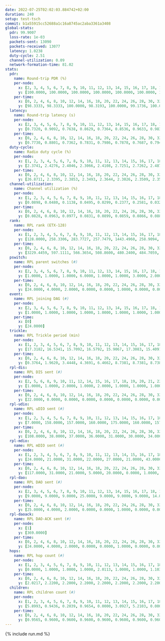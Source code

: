 ```yaml
---
date: 2022-07-25T02:02:03.884742+02:00
duration: 240
setup: test-tsch
commit: b1a55915cc52688a1c16a8745ac2aba3361a3408
global-stats:
  pdr: 99.9007
  loss-rate: 1e-03
  packets-sent: 13090
  packets-received: 13077
  latency: 1.0238
  duty-cycle: 2.51
  channel-utilization: 0.09
  network-formation-time: 81.02
stats:
  pdr:
    name: Round-trip PDR (%)
    per-node:
      x: [2, 3, 4, 5, 6, 7, 8, 9, 10, 11, 12, 13, 14, 15, 16, 17, 18, 19, 20, 21, 22, 23, 24, 25]
      y: [100.0000, 100.0000, 100.0000, 100.0000, 100.0000, 100.0000, 100.0000, 100.0000, 99.8230, 100.0000, 100.0000, 100.0000, 99.8084, 100.0000, 100.0000, 99.8077, 99.8221, 100.0000, 99.8214, 99.6124, 99.8168, 99.8120, 99.6377, 99.6212]
    per-time:
      x: [0, 2, 4, 6, 8, 10, 12, 14, 16, 18, 20, 22, 24, 26, 28, 30, 32, 34, 36, 38, 40, 42, 44, 46, 48, 50, 52, 54, 56, 58, 60, 62, 64, 66, 68, 70, 72, 74, 76, 78, 80, 82, 84, 86, 88, 90, 92, 94, 96, 98, 100, 102, 104, 106, 108, 110, 112, 114, 116, 118, 120, 122, 124, 126, 128, 130, 132, 134, 136, 138, 140, 142, 144, 146, 148, 150, 152, 154, 156, 158, 160, 162, 164, 166, 168, 170, 172, 174, 176, 178, 180, 182, 184, 186, 188, 190, 192, 194, 196, 198, 200, 202, 204, 206, 208, 210, 212, 214, 216, 218]
      y: [98.3333, 98.3333, 100.0000, 98.3193, 100.0000, 99.1736, 100.0000, 98.3471, 100.0000, 100.0000, 100.0000, 100.0000, 100.0000, 100.0000, 99.1667, 99.1597, 100.0000, 100.0000, 100.0000, 100.0000, 100.0000, 100.0000, 100.0000, 100.0000, 100.0000, 100.0000, 100.0000, 100.0000, 100.0000, 100.0000, 100.0000, 100.0000, 100.0000, 100.0000, 100.0000, 100.0000, 100.0000, 100.0000, 100.0000, 100.0000, 100.0000, 100.0000, 100.0000, 100.0000, 100.0000, 100.0000, 100.0000, 100.0000, 100.0000, 100.0000, 100.0000, 100.0000, 100.0000, 100.0000, 100.0000, 100.0000, 100.0000, 100.0000, 100.0000, 100.0000, 100.0000, 100.0000, 100.0000, 100.0000, 100.0000, 100.0000, 100.0000, 100.0000, 100.0000, 100.0000, 100.0000, 100.0000, 100.0000, 100.0000, 100.0000, 99.1667, 100.0000, 100.0000, 100.0000, 100.0000, 100.0000, 100.0000, 100.0000, 100.0000, 100.0000, 100.0000, 100.0000, 100.0000, 100.0000, 100.0000, 100.0000, 100.0000, 100.0000, 100.0000, 100.0000, 100.0000, 100.0000, 100.0000, 100.0000, 100.0000, 100.0000, 100.0000, 100.0000, 100.0000, 100.0000, 100.0000, 99.1667, 100.0000, 100.0000, 100.0000]
  latency:
    name: Round-trip latency (s)
    per-node:
      x: [2, 3, 4, 5, 6, 7, 8, 9, 10, 11, 12, 13, 14, 15, 16, 17, 18, 19, 20, 21, 22, 23, 24, 25]
      y: [0.7320, 0.9092, 0.7638, 0.8629, 0.7364, 0.8536, 0.9633, 0.9832, 0.9972, 0.9039, 0.9226, 0.9454, 1.1018, 0.9989, 1.1010, 1.1298, 1.1062, 1.1581, 1.2161, 1.2143, 1.1817, 1.2929, 1.2810, 1.2612]
    per-time:
      x: [0, 2, 4, 6, 8, 10, 12, 14, 16, 18, 20, 22, 24, 26, 28, 30, 32, 34, 36, 38, 40, 42, 44, 46, 48, 50, 52, 54, 56, 58, 60, 62, 64, 66, 68, 70, 72, 74, 76, 78, 80, 82, 84, 86, 88, 90, 92, 94, 96, 98, 100, 102, 104, 106, 108, 110, 112, 114, 116, 118, 120, 122, 124, 126, 128, 130, 132, 134, 136, 138, 140, 142, 144, 146, 148, 150, 152, 154, 156, 158, 160, 162, 164, 166, 168, 170, 172, 174, 176, 178, 180, 182, 184, 186, 188, 190, 192, 194, 196, 198, 200, 202, 204, 206, 208, 210, 212, 214, 216, 218]
      y: [0.7730, 0.8801, 0.7362, 0.7831, 0.7986, 0.7878, 0.7687, 0.7946, 0.7260, 0.7204, 0.7828, 0.7544, 0.7576, 0.6831, 0.8548, 0.6922, 0.7009, 0.6533, 0.6843, 0.6301, 0.6104, 0.5888, 0.5916, 0.5773, 0.6057, 0.6053, 0.5955, 0.6107, 0.6325, 0.6213, 0.6383, 0.6439, 0.6800, 0.7045, 0.5755, 0.7200, 0.7244, 0.6763, 0.6084, 0.5756, 0.5987, 0.6739, 0.6554, 0.6798, 0.6932, 0.6484, 0.5839, 0.6987, 0.7696, 0.6864, 0.6513, 0.6718, 0.6503, 0.9358, 1.0151, 0.8015, 0.6778, 0.6749, 0.6397, 1.0239, 1.4131, 1.3417, 0.9140, 0.8128, 0.7812, 1.0252, 1.5185, 1.4476, 1.4118, 1.2036, 0.8748, 1.0833, 1.4707, 1.4720, 1.5060, 1.4751, 1.3977, 1.2621, 1.5077, 1.5062, 1.4868, 1.4917, 1.4652, 1.5078, 1.4577, 1.4595, 1.5129, 1.4695, 1.5259, 1.5552, 1.5863, 1.5634, 1.5790, 1.5556, 1.5285, 1.5357, 1.5349, 1.5070, 1.5380, 1.5718, 1.5779, 1.5254, 1.5350, 1.5091, 1.5544, 1.4655, 1.5553, 1.5121, 1.4814, 1.5051]
  duty-cycle:
    name: Radio duty cycle (%)
    per-node:
      x: [1, 2, 3, 4, 5, 6, 7, 8, 9, 10, 11, 12, 13, 14, 15, 16, 17, 18, 19, 20, 21, 22, 23, 24, 25]
      y: [2.3741, 2.4276, 2.4046, 2.3066, 2.4108, 2.7251, 2.7262, 2.4877, 2.4728, 2.3766, 2.4802, 2.3754, 2.4320, 2.4298, 2.5134, 2.5631, 2.4748, 2.7144, 2.5171, 2.5463, 2.4928, 2.4760, 2.5699, 2.6093, 2.6303]
    per-time:
      x: [0, 2, 4, 6, 8, 10, 12, 14, 16, 18, 20, 22, 24, 26, 28, 30, 32, 34, 36, 38, 40, 42, 44, 46, 48, 50, 52, 54, 56, 58, 60, 62, 64, 66, 68, 70, 72, 74, 76, 78, 80, 82, 84, 86, 88, 90, 92, 94, 96, 98, 100, 102, 104, 106, 108, 110, 112, 114, 116, 118, 120, 122, 124, 126, 128, 130, 132, 134, 136, 138, 140, 142, 144, 146, 148, 150, 152, 154, 156, 158, 160, 162, 164, 166, 168, 170, 172, 174, 176, 178, 180, 182, 184, 186, 188, 190, 192, 194, 196, 198, 200, 202, 204, 206, 208, 210, 212, 214, 216, 218, 220, 222, 224, 226, 228, 230, 232, 234, 236, 238, 240]
      y: [26.8711, 2.3395, 2.3853, 2.3493, 2.3644, 2.3026, 2.3509, 2.3528, 2.3537, 2.3033, 2.2946, 2.3491, 2.3422, 2.2042, 2.3962, 2.3512, 2.3144, 2.3787, 2.3582, 2.3087, 2.2619, 2.3048, 2.3089, 2.3392, 2.2952, 2.3452, 2.3462, 2.3476, 2.3578, 2.3603, 2.3097, 2.2693, 2.3564, 2.3708, 2.3211, 2.2637, 2.3581, 2.2665, 2.2996, 2.2905, 2.2076, 2.3070, 2.3567, 2.3541, 2.3086, 2.3520, 2.2958, 2.3515, 2.3432, 2.3074, 2.3040, 2.3036, 2.3045, 2.3385, 2.3395, 2.2821, 2.3427, 2.3645, 2.3022, 2.2974, 2.2464, 2.3076, 2.2921, 2.2396, 2.3347, 2.3378, 2.2955, 2.3356, 2.2506, 2.3485, 2.2954, 2.3463, 2.3372, 2.3339, 2.3310, 2.2940, 2.3017, 2.2943, 2.3042, 2.3362, 2.3396, 2.3392, 2.3347, 2.3339, 2.8187, 2.5421, 2.7794, 2.3462, 2.3335, 2.3528, 2.3429, 2.3379, 2.3401, 2.2888, 2.2981, 2.3456, 2.2879, 2.2433, 2.3364, 2.2782, 2.3430, 2.3481, 2.3328, 2.2871, 2.3494, 2.3322, 2.2780, 2.3407, 2.3392, 2.3695, 2.1890, 2.2280, 2.3057, 2.2942, 2.2555, 2.2433, 2.2234, 2.2263, 2.2308, 2.1988, 2.2493]
  channel-utilization:
    name: Channel utilization (%)
    per-node:
      x: [1, 2, 3, 4, 5, 6, 7, 8, 9, 10, 11, 12, 13, 14, 15, 16, 17, 18, 19, 20, 21, 22, 23, 24, 25]
      y: [0.0898, 0.0480, 0.1138, 0.0495, 0.0299, 0.2377, 0.2581, 0.0320, 0.0314, 0.0324, 0.0345, 0.0311, 0.0563, 0.0343, 0.1181, 0.0395, 0.0836, 0.0993, 0.0354, 0.0474, 0.0334, 0.0322, 0.0302, 0.0306, 0.0327]
    per-time:
      x: [0, 2, 4, 6, 8, 10, 12, 14, 16, 18, 20, 22, 24, 26, 28, 30, 32, 34, 36, 38, 40, 42, 44, 46, 48, 50, 52, 54, 56, 58, 60, 62, 64, 66, 68, 70, 72, 74, 76, 78, 80, 82, 84, 86, 88, 90, 92, 94, 96, 98, 100, 102, 104, 106, 108, 110, 112, 114, 116, 118, 120, 122, 124, 126, 128, 130, 132, 134, 136, 138, 140, 142, 144, 146, 148, 150, 152, 154, 156, 158, 160, 162, 164, 166, 168, 170, 172, 174, 176, 178, 180, 182, 184, 186, 188, 190, 192, 194, 196, 198, 200, 202, 204, 206, 208, 210, 212, 214, 216, 218, 220, 222, 224, 226, 228, 230, 232, 234, 236, 238, 240]
      y: [0.0828, 0.0963, 0.0977, 0.0831, 0.0899, 0.0859, 0.0866, 0.0881, 0.0849, 0.0835, 0.0789, 0.0863, 0.0830, 0.0762, 0.1127, 0.0840, 0.0878, 0.0912, 0.0862, 0.0812, 0.0814, 0.0782, 0.0806, 0.0760, 0.0737, 0.0778, 0.0796, 0.0796, 0.0854, 0.0849, 0.0838, 0.0815, 0.0834, 0.0892, 0.0860, 0.0817, 0.0829, 0.0831, 0.0777, 0.0719, 0.0750, 0.0784, 0.0833, 0.0820, 0.0810, 0.0822, 0.0759, 0.0820, 0.0781, 0.0797, 0.0772, 0.0802, 0.0783, 0.0766, 0.0765, 0.0691, 0.0773, 0.0850, 0.0762, 0.0760, 0.0715, 0.0811, 0.0734, 0.0693, 0.0734, 0.0754, 0.0740, 0.0737, 0.0742, 0.0791, 0.0749, 0.0789, 0.0749, 0.0738, 0.0708, 0.0751, 0.0771, 0.0731, 0.0776, 0.0739, 0.0774, 0.0765, 0.0735, 0.0725, 0.3024, 0.1717, 0.2368, 0.0779, 0.0730, 0.0815, 0.0796, 0.0758, 0.0767, 0.0724, 0.0775, 0.0768, 0.0731, 0.0729, 0.0751, 0.0687, 0.0792, 0.0808, 0.0724, 0.0729, 0.0787, 0.0737, 0.0694, 0.0772, 0.0760, 0.0457, 0.0201, 0.0346, 0.0420, 0.0622, 0.0460, 0.0258, 0.0189, 0.0188, 0.0226, 0.0385, 0.0260]
  rank:
    name: RPL rank (ETX-128)
    per-node:
      x: [1, 2, 3, 4, 5, 6, 7, 8, 9, 10, 11, 12, 13, 14, 15, 16, 17, 18, 19, 20, 21, 22, 23, 24, 25]
      y: [128.0000, 258.3306, 283.7727, 257.7479, 1443.4960, 258.9094, 291.6116, 377.8279, 961.5246, 395.4877, 416.5826, 402.6379, 415.2675, 522.4556, 406.7224, 754.3320, 448.6173, 4179.8491, 2316.1012, 1350.2218, 561.0041, 546.3648, 1163.0237, 1424.5079, 1162.4000]
    per-time:
      x: [0, 2, 4, 6, 8, 10, 12, 14, 16, 18, 20, 22, 24, 26, 28, 30, 32, 34, 36, 38, 40, 42, 44, 46, 48, 50, 52, 54, 56, 58, 60, 62, 64, 66, 68, 70, 72, 74, 76, 78, 80, 82, 84, 86, 88, 90, 92, 94, 96, 98, 100, 102, 104, 106, 108, 110, 112, 114, 116, 118, 120, 122, 124, 126, 128, 130, 132, 134, 136, 138, 140, 142, 144, 146, 148, 150, 152, 154, 156, 158, 160, 162, 164, 166, 168, 170, 172, 174, 176, 178, 180, 182, 184, 186, 188, 190, 192, 194, 196, 198, 200, 202, 204, 206, 208, 210, 212, 214, 216, 218, 220, 222, 224, 226, 228, 230, 232, 234, 236, 238, 240]
      y: [3229.4459, 597.1111, 566.3654, 508.8600, 480.2400, 484.7059, 467.8800, 458.6400, 459.0400, 455.9000, 450.1200, 447.9000, 450.9800, 454.2157, 470.7736, 462.6200, 473.5686, 463.5000, 461.8000, 464.7500, 454.0980, 445.0196, 438.6078, 437.7400, 434.0600, 427.5000, 425.6400, 434.3137, 436.8431, 432.3000, 435.9412, 443.9804, 442.7647, 439.2600, 437.2800, 443.3725, 444.0000, 436.2000, 433.2157, 431.8000, 433.2745, 432.6200, 428.4902, 425.8200, 426.8800, 427.7200, 429.4200, 434.4340, 423.3000, 424.0000, 420.5000, 425.4038, 417.5800, 418.2400, 418.0000, 416.3600, 418.5000, 418.6667, 411.4200, 408.2600, 407.3400, 407.3922, 405.3000, 407.5000, 405.0000, 404.3200, 404.8200, 401.7000, 402.3200, 399.3600, 397.9200, 396.7000, 399.2200, 399.6400, 400.9400, 401.0400, 406.9400, 405.5400, 412.0800, 414.9000, 413.8000, 414.7800, 413.7800, 415.3529, 346.8090, 276.9316, 272.9692, 318.6899, 416.3000, 423.1154, 421.9800, 423.4000, 418.8400, 419.3000, 421.1569, 410.7400, 413.7000, 412.6000, 411.2800, 416.0000, 416.9200, 415.6200, 417.9200, 417.0800, 416.4800, 422.9600, 421.9804, 422.0200, 421.6800, 257.4196, 590.2159, 875.2884, 1060.4041, 14356.1733, 4754.9672, 462.7843, 461.1200, 461.4200, 1736.9216, 3684.5738, 452.6538]
  pswitch:
    name: RPL parent switches (#)
    per-node:
      x: [2, 3, 4, 5, 6, 7, 8, 9, 10, 11, 12, 13, 14, 15, 16, 17, 18, 19, 20, 21, 22, 23, 24, 25]
      y: [1.0000, 1.0000, 1.0000, 6.0000, 1.0000, 1.0000, 3.0000, 2.0000, 3.0000, 1.0000, 2.0000, 2.0000, 7.0000, 4.0000, 5.0000, 2.0000, 14.0000, 10.0000, 5.0000, 3.0000, 3.0000, 11.0000, 9.0000, 8.0000]
    per-time:
      x: [0, 2, 4, 6, 8, 10, 12, 14, 16, 18, 20, 22, 24, 26, 28, 30, 32, 34, 36, 38, 40, 42, 44, 46, 48, 50, 52, 54, 56, 58, 60, 62, 64, 66, 68, 70, 72, 74, 76, 78, 80, 82, 84, 86, 88, 90, 92, 94, 96, 98, 100, 102, 104, 106, 108, 110, 112, 114, 116, 118, 120, 122, 124, 126, 128, 130, 132, 134, 136, 138, 140, 142, 144, 146, 148, 150, 152, 154, 156, 158, 160, 162, 164, 166, 168, 170, 172, 174, 176, 178, 180, 182, 184, 186, 188, 190, 192, 194, 196, 198, 200, 202, 204, 206, 208, 210, 212, 214, 216, 218, 220, 222, 224, 226, 228, 230, 232, 234, 236, 238, 240]
      y: [24.0000, 4.0000, 2.0000, 0.0000, 0.0000, 1.0000, 0.0000, 0.0000, 0.0000, 0.0000, 0.0000, 0.0000, 0.0000, 1.0000, 3.0000, 0.0000, 1.0000, 0.0000, 0.0000, 2.0000, 1.0000, 1.0000, 1.0000, 0.0000, 0.0000, 0.0000, 0.0000, 1.0000, 1.0000, 0.0000, 1.0000, 1.0000, 1.0000, 0.0000, 0.0000, 1.0000, 3.0000, 0.0000, 1.0000, 0.0000, 1.0000, 0.0000, 1.0000, 0.0000, 0.0000, 0.0000, 0.0000, 3.0000, 0.0000, 0.0000, 0.0000, 2.0000, 0.0000, 0.0000, 0.0000, 0.0000, 0.0000, 1.0000, 0.0000, 0.0000, 0.0000, 1.0000, 0.0000, 0.0000, 1.0000, 0.0000, 0.0000, 0.0000, 0.0000, 0.0000, 0.0000, 0.0000, 0.0000, 0.0000, 0.0000, 0.0000, 0.0000, 0.0000, 0.0000, 0.0000, 0.0000, 0.0000, 0.0000, 1.0000, 0.0000, 0.0000, 0.0000, 0.0000, 0.0000, 2.0000, 0.0000, 0.0000, 0.0000, 0.0000, 1.0000, 0.0000, 0.0000, 0.0000, 0.0000, 0.0000, 0.0000, 0.0000, 0.0000, 0.0000, 0.0000, 0.0000, 1.0000, 0.0000, 0.0000, 0.0000, 1.0000, 3.0000, 4.0000, 12.0000, 8.0000, 1.0000, 0.0000, 0.0000, 0.0000, 9.0000, 1.0000]
  event:
    name: RPL joining DAG (#)
    per-node:
      x: [2, 3, 4, 5, 6, 7, 8, 9, 10, 11, 12, 13, 14, 15, 16, 17, 18, 19, 20, 21, 22, 23, 24, 25]
      y: [1.0000, 1.0000, 1.0000, 1.0000, 1.0000, 1.0000, 1.0000, 1.0000, 1.0000, 1.0000, 1.0000, 1.0000, 1.0000, 1.0000, 1.0000, 1.0000, 1.0000, 1.0000, 1.0000, 1.0000, 1.0000, 1.0000, 1.0000, 1.0000]
    per-time:
      x: [0]
      y: [24.0000]
  trickle:
    name: RPL Trickle period (min)
    per-node:
      x: [1, 2, 3, 4, 5, 6, 7, 8, 9, 10, 11, 12, 13, 14, 15, 16, 17, 18, 19, 20, 21, 22, 23, 24, 25]
      y: [17.3182, 16.5341, 15.7092, 16.5792, 15.9067, 17.3083, 15.4091, 16.5368, 15.9165, 16.4881, 16.5341, 15.4176, 15.4176, 15.3572, 15.4344, 15.0607, 15.4176, 15.9141, 14.6444, 15.2314, 15.3203, 15.2486, 15.3665, 14.9555, 14.6388]
    per-time:
      x: [0, 2, 4, 6, 8, 10, 12, 14, 16, 18, 20, 22, 24, 26, 28, 30, 32, 34, 36, 38, 40, 42, 44, 46, 48, 50, 52, 54, 56, 58, 60, 62, 64, 66, 68, 70, 72, 74, 76, 78, 80, 82, 84, 86, 88, 90, 92, 94, 96, 98, 100, 102, 104, 106, 108, 110, 112, 114, 116, 118, 120, 122, 124, 126, 128, 130, 132, 134, 136, 138, 140, 142, 144, 146, 148, 150, 152, 154, 156, 158, 160, 162, 164, 166, 168, 170, 172, 174, 176, 178, 180, 182, 184, 186, 188, 190, 192, 194, 196, 198, 200, 202, 204, 206, 208, 210, 212, 214, 216, 218, 220, 222, 224, 226, 228, 230, 232, 234, 236, 238, 240]
      y: [0.3764, 1.9620, 3.4448, 4.3691, 6.4662, 8.7381, 8.7381, 8.7381, 9.4372, 17.4763, 17.4763, 17.4763, 17.4763, 17.4763, 17.4763, 17.4763, 17.4763, 17.4763, 17.4763, 17.4763, 17.4763, 17.4763, 17.4763, 17.4763, 17.4763, 17.4763, 17.4763, 17.4763, 17.4763, 17.4763, 17.4763, 17.4763, 17.4763, 17.4763, 17.4763, 17.4763, 17.4763, 17.4763, 17.4763, 17.4763, 17.4763, 17.4763, 17.4763, 17.4763, 17.4763, 17.4763, 17.4763, 17.4763, 17.4763, 17.4763, 17.4763, 17.4763, 17.4763, 17.4763, 17.4763, 17.4763, 17.4763, 17.4763, 17.4763, 17.4763, 17.4763, 17.4763, 17.4763, 17.4763, 17.4763, 17.4763, 17.4763, 17.4763, 17.4763, 17.4763, 17.4763, 17.4763, 17.4763, 17.4763, 17.4763, 17.4763, 17.4763, 17.4763, 17.4763, 17.4763, 17.4763, 17.4763, 17.4763, 17.4763, 17.4763, 17.4763, 17.4763, 17.4763, 17.4763, 17.4763, 17.4763, 17.4763, 17.4763, 17.4763, 17.4763, 17.4763, 17.4763, 17.4763, 17.4763, 17.4763, 17.4763, 17.4763, 17.4763, 17.4763, 17.4763, 17.4763, 17.4763, 17.4763, 17.4763, 17.4763, 16.7663, 16.3663, 16.2531, 8.0291, 6.1350, 6.8775, 8.0855, 8.3913, 10.2828, 7.3392, 7.9006]
  rpl-dis:
    name: RPL DIS sent (#)
    per-node:
      x: [2, 5, 6, 8, 9, 10, 11, 12, 14, 15, 16, 17, 18, 19, 20, 21, 22, 23, 24, 25]
      y: [1.0000, 1.0000, 2.0000, 1.0000, 2.0000, 1.0000, 1.0000, 1.0000, 1.0000, 1.0000, 1.0000, 1.0000, 5.0000, 1.0000, 3.0000, 1.0000, 1.0000, 1.0000, 3.0000, 2.0000]
    per-time:
      x: [0, 2, 4, 6, 8, 10, 12, 14, 16, 18, 20, 22, 24, 26, 28, 30, 32, 34, 36, 38, 40, 42, 44, 46, 48, 50, 52, 54, 56, 58, 60, 62, 64, 66, 68, 70, 72, 74, 76, 78, 80, 82, 84, 86, 88, 90, 92, 94, 96, 98, 100, 102, 104, 106, 108, 110, 112, 114, 116, 118, 120, 122, 124, 126, 128, 130, 132, 134, 136, 138, 140, 142, 144, 146, 148, 150, 152, 154, 156, 158, 160, 162, 164, 166, 168, 170, 172, 174, 176, 178, 180, 182, 184, 186, 188, 190, 192, 194, 196, 198, 200, 202, 204, 206, 208, 210, 212, 214, 216, 218, 220, 222, 224, 226, 228, 230, 232, 234, 236, 238]
      y: [22.0000, 0.0000, 0.0000, 0.0000, 0.0000, 0.0000, 0.0000, 0.0000, 0.0000, 0.0000, 0.0000, 0.0000, 0.0000, 0.0000, 0.0000, 0.0000, 0.0000, 0.0000, 0.0000, 0.0000, 0.0000, 0.0000, 0.0000, 0.0000, 0.0000, 0.0000, 0.0000, 0.0000, 0.0000, 0.0000, 0.0000, 0.0000, 0.0000, 0.0000, 0.0000, 0.0000, 0.0000, 0.0000, 0.0000, 0.0000, 0.0000, 0.0000, 0.0000, 0.0000, 0.0000, 0.0000, 0.0000, 0.0000, 0.0000, 0.0000, 0.0000, 0.0000, 0.0000, 0.0000, 0.0000, 0.0000, 0.0000, 0.0000, 0.0000, 0.0000, 0.0000, 0.0000, 0.0000, 0.0000, 0.0000, 0.0000, 0.0000, 0.0000, 0.0000, 0.0000, 0.0000, 0.0000, 0.0000, 0.0000, 0.0000, 0.0000, 0.0000, 0.0000, 0.0000, 0.0000, 0.0000, 0.0000, 0.0000, 0.0000, 0.0000, 0.0000, 2.0000, 0.0000, 0.0000, 0.0000, 0.0000, 0.0000, 0.0000, 0.0000, 0.0000, 0.0000, 0.0000, 0.0000, 0.0000, 0.0000, 0.0000, 0.0000, 0.0000, 0.0000, 0.0000, 0.0000, 0.0000, 0.0000, 0.0000, 0.0000, 1.0000, 0.0000, 2.0000, 2.0000, 0.0000, 0.0000, 0.0000, 0.0000, 0.0000, 2.0000]
  rpl-udio:
    name: RPL uDIO sent (#)
    per-node:
      x: [1, 2, 3, 4, 5, 6, 7, 8, 9, 10, 11, 12, 13, 14, 15, 16, 17, 18, 19, 20, 21, 22, 23, 24, 25]
      y: [7.0000, 158.0000, 157.0000, 160.0000, 175.0000, 160.0000, 157.0000, 167.0000, 164.0000, 180.0000, 159.0000, 167.0000, 160.0000, 172.0000, 159.0000, 172.0000, 161.0000, 186.0000, 193.0000, 172.0000, 171.0000, 171.0000, 165.0000, 168.0000, 171.0000]
    per-time:
      x: [0, 2, 4, 6, 8, 10, 12, 14, 16, 18, 20, 22, 24, 26, 28, 30, 32, 34, 36, 38, 40, 42, 44, 46, 48, 50, 52, 54, 56, 58, 60, 62, 64, 66, 68, 70, 72, 74, 76, 78, 80, 82, 84, 86, 88, 90, 92, 94, 96, 98, 100, 102, 104, 106, 108, 110, 112, 114, 116, 118, 120, 122, 124, 126, 128, 130, 132, 134, 136, 138, 140, 142, 144, 146, 148, 150, 152, 154, 156, 158, 160, 162, 164, 166, 168, 170, 172, 174, 176, 178, 180, 182, 184, 186, 188, 190, 192, 194, 196, 198, 200, 202, 204, 206, 208, 210, 212, 214, 216, 218, 220, 222, 224, 226, 228, 230, 232, 234, 236, 238, 240]
      y: [108.0000, 38.0000, 37.0000, 36.0000, 31.0000, 30.0000, 34.0000, 33.0000, 37.0000, 28.0000, 34.0000, 32.0000, 29.0000, 29.0000, 31.0000, 33.0000, 35.0000, 34.0000, 32.0000, 32.0000, 29.0000, 28.0000, 37.0000, 32.0000, 35.0000, 32.0000, 34.0000, 29.0000, 32.0000, 30.0000, 35.0000, 35.0000, 28.0000, 37.0000, 33.0000, 33.0000, 28.0000, 29.0000, 33.0000, 33.0000, 34.0000, 32.0000, 31.0000, 27.0000, 34.0000, 29.0000, 33.0000, 32.0000, 34.0000, 30.0000, 29.0000, 29.0000, 31.0000, 33.0000, 31.0000, 32.0000, 33.0000, 30.0000, 28.0000, 35.0000, 32.0000, 33.0000, 36.0000, 32.0000, 26.0000, 32.0000, 29.0000, 32.0000, 33.0000, 33.0000, 32.0000, 33.0000, 35.0000, 28.0000, 23.0000, 37.0000, 35.0000, 27.0000, 35.0000, 27.0000, 32.0000, 26.0000, 31.0000, 31.0000, 40.0000, 41.0000, 30.0000, 35.0000, 30.0000, 32.0000, 34.0000, 33.0000, 31.0000, 31.0000, 31.0000, 34.0000, 27.0000, 30.0000, 34.0000, 36.0000, 33.0000, 31.0000, 32.0000, 34.0000, 32.0000, 29.0000, 39.0000, 32.0000, 34.0000, 33.0000, 37.0000, 41.0000, 44.0000, 68.0000, 50.0000, 28.0000, 32.0000, 27.0000, 35.0000, 45.0000, 15.0000]
  rpl-mdio:
    name: RPL mDIO sent (#)
    per-node:
      x: [1, 2, 3, 4, 5, 6, 7, 8, 9, 10, 11, 12, 13, 14, 15, 16, 17, 18, 19, 20, 21, 22, 23, 24, 25]
      y: [24.0000, 21.0000, 31.0000, 22.0000, 27.0000, 21.0000, 43.0000, 21.0000, 27.0000, 21.0000, 21.0000, 39.0000, 41.0000, 39.0000, 40.0000, 44.0000, 40.0000, 35.0000, 42.0000, 48.0000, 48.0000, 50.0000, 46.0000, 45.0000, 35.0000]
    per-time:
      x: [0, 2, 4, 6, 8, 10, 12, 14, 16, 18, 20, 22, 24, 26, 28, 30, 32, 34, 36, 38, 40, 42, 44, 46, 48, 50, 52, 54, 56, 58, 60, 62, 64, 66, 68, 70, 72, 74, 76, 78, 80, 82, 84, 86, 88, 90, 92, 94, 96, 98, 100, 102, 104, 106, 108, 110, 112, 114, 116, 118, 120, 122, 124, 126, 128, 130, 132, 134, 136, 138, 140, 142, 144, 146, 148, 150, 152, 154, 156, 158, 160, 162, 164, 166, 168, 170, 172, 174, 176, 178, 180, 182, 184, 186, 188, 190, 192, 194, 196, 198, 200, 202, 204, 206, 208, 210, 212, 214, 216, 218, 220, 222, 224, 226, 228, 230, 232, 234, 236, 238, 240]
      y: [117.0000, 31.0000, 21.0000, 5.0000, 20.0000, 0.0000, 1.0000, 10.0000, 13.0000, 1.0000, 0.0000, 0.0000, 0.0000, 5.0000, 3.0000, 6.0000, 5.0000, 6.0000, 0.0000, 0.0000, 0.0000, 0.0000, 9.0000, 3.0000, 6.0000, 7.0000, 0.0000, 0.0000, 0.0000, 0.0000, 0.0000, 8.0000, 4.0000, 7.0000, 6.0000, 0.0000, 0.0000, 0.0000, 0.0000, 3.0000, 6.0000, 6.0000, 5.0000, 5.0000, 0.0000, 0.0000, 0.0000, 0.0000, 2.0000, 8.0000, 6.0000, 7.0000, 2.0000, 0.0000, 0.0000, 0.0000, 0.0000, 10.0000, 6.0000, 3.0000, 4.0000, 2.0000, 0.0000, 0.0000, 0.0000, 0.0000, 7.0000, 5.0000, 6.0000, 6.0000, 1.0000, 0.0000, 0.0000, 0.0000, 4.0000, 3.0000, 7.0000, 4.0000, 7.0000, 0.0000, 0.0000, 0.0000, 0.0000, 5.0000, 7.0000, 3.0000, 5.0000, 5.0000, 0.0000, 0.0000, 0.0000, 0.0000, 4.0000, 4.0000, 6.0000, 9.0000, 2.0000, 0.0000, 0.0000, 0.0000, 1.0000, 5.0000, 3.0000, 2.0000, 14.0000, 0.0000, 0.0000, 0.0000, 0.0000, 5.0000, 30.0000, 38.0000, 93.0000, 47.0000, 52.0000, 17.0000, 4.0000, 10.0000, 6.0000, 65.0000, 10.0000]
  rpl-dao:
    name: RPL DAO sent (#)
    per-node:
      x: [2, 3, 4, 5, 6, 7, 8, 9, 10, 11, 12, 13, 14, 15, 16, 17, 18, 19, 20, 21, 22, 23, 24, 25]
      y: [9.0000, 9.0000, 9.0000, 25.0000, 9.0000, 9.0000, 9.0000, 14.0000, 10.0000, 9.0000, 9.0000, 10.0000, 12.0000, 11.0000, 16.0000, 10.0000, 62.0000, 41.0000, 22.0000, 12.0000, 14.0000, 18.0000, 23.0000, 19.0000]
    per-time:
      x: [0, 2, 4, 6, 8, 10, 12, 14, 16, 18, 20, 22, 24, 26, 28, 30, 32, 34, 36, 38, 40, 42, 44, 46, 48, 50, 52, 54, 56, 58, 60, 62, 64, 66, 68, 70, 72, 74, 76, 78, 80, 82, 84, 86, 88, 90, 92, 94, 96, 98, 100, 102, 104, 106, 108, 110, 112, 114, 116, 118, 120, 122, 124, 126, 128, 130, 132, 134, 136, 138, 140, 142, 144, 146, 148, 150, 152, 154, 156, 158, 160, 162, 164, 166, 168, 170, 172, 174, 176, 178, 180, 182, 184, 186, 188, 190, 192, 194, 196, 198, 200, 202, 204, 206, 208, 210, 212, 214, 216, 218, 220, 222, 224, 226, 228, 230, 232, 234, 236, 238, 240]
      y: [25.0000, 4.0000, 2.0000, 0.0000, 0.0000, 1.0000, 0.0000, 0.0000, 0.0000, 0.0000, 0.0000, 0.0000, 0.0000, 1.0000, 27.0000, 0.0000, 4.0000, 0.0000, 0.0000, 2.0000, 2.0000, 1.0000, 1.0000, 0.0000, 0.0000, 0.0000, 0.0000, 2.0000, 14.0000, 1.0000, 3.0000, 1.0000, 1.0000, 1.0000, 0.0000, 1.0000, 2.0000, 1.0000, 1.0000, 0.0000, 1.0000, 0.0000, 9.0000, 6.0000, 1.0000, 1.0000, 0.0000, 3.0000, 1.0000, 0.0000, 1.0000, 3.0000, 1.0000, 0.0000, 0.0000, 0.0000, 3.0000, 12.0000, 1.0000, 1.0000, 0.0000, 1.0000, 3.0000, 0.0000, 1.0000, 2.0000, 0.0000, 1.0000, 0.0000, 0.0000, 1.0000, 11.0000, 2.0000, 1.0000, 1.0000, 1.0000, 3.0000, 0.0000, 1.0000, 2.0000, 0.0000, 1.0000, 0.0000, 1.0000, 2.0000, 7.0000, 4.0000, 1.0000, 1.0000, 3.0000, 2.0000, 0.0000, 0.0000, 1.0000, 3.0000, 1.0000, 0.0000, 0.0000, 2.0000, 6.0000, 5.0000, 1.0000, 1.0000, 1.0000, 2.0000, 1.0000, 1.0000, 1.0000, 2.0000, 1.0000, 10.0000, 14.0000, 24.0000, 64.0000, 26.0000, 6.0000, 0.0000, 0.0000, 6.0000, 16.0000, 1.0000]
  rpl-daoack:
    name: RPL DAO-ACK sent (#)
    per-node:
      x: [1]
      y: [369.0000]
    per-time:
      x: [0, 2, 4, 6, 8, 10, 12, 14, 16, 18, 20, 22, 24, 26, 28, 30, 32, 34, 36, 38, 40, 42, 44, 46, 48, 50, 52, 54, 56, 58, 60, 62, 64, 66, 68, 70, 72, 74, 76, 78, 80, 82, 84, 86, 88, 90, 92, 94, 96, 98, 100, 102, 104, 106, 108, 110, 112, 114, 116, 118, 120, 122, 124, 126, 128, 130, 132, 134, 136, 138, 140, 142, 144, 146, 148, 150, 152, 154, 156, 158, 160, 162, 164, 166, 168, 170, 172, 174, 176, 178, 180, 182, 184, 186, 188, 190, 192, 194, 196, 198, 200, 202, 204, 206, 208, 210, 212, 214, 216, 218, 220, 222, 224, 226, 228, 230, 232, 234, 236, 238, 240]
      y: [24.0000, 4.0000, 2.0000, 0.0000, 0.0000, 1.0000, 0.0000, 0.0000, 0.0000, 0.0000, 0.0000, 0.0000, 0.0000, 1.0000, 23.0000, 0.0000, 4.0000, 0.0000, 0.0000, 2.0000, 2.0000, 1.0000, 1.0000, 0.0000, 0.0000, 0.0000, 0.0000, 2.0000, 14.0000, 1.0000, 3.0000, 1.0000, 1.0000, 1.0000, 0.0000, 1.0000, 2.0000, 1.0000, 1.0000, 0.0000, 1.0000, 0.0000, 9.0000, 6.0000, 1.0000, 1.0000, 0.0000, 3.0000, 1.0000, 0.0000, 1.0000, 2.0000, 1.0000, 0.0000, 0.0000, 0.0000, 3.0000, 12.0000, 1.0000, 1.0000, 0.0000, 1.0000, 3.0000, 0.0000, 1.0000, 2.0000, 0.0000, 1.0000, 0.0000, 0.0000, 1.0000, 11.0000, 2.0000, 1.0000, 1.0000, 1.0000, 3.0000, 0.0000, 1.0000, 2.0000, 0.0000, 1.0000, 0.0000, 1.0000, 2.0000, 7.0000, 4.0000, 1.0000, 1.0000, 3.0000, 2.0000, 0.0000, 0.0000, 1.0000, 3.0000, 1.0000, 0.0000, 0.0000, 2.0000, 6.0000, 5.0000, 1.0000, 1.0000, 1.0000, 2.0000, 1.0000, 1.0000, 1.0000, 2.0000, 1.0000, 3.0000, 8.0000, 22.0000, 63.0000, 26.0000, 6.0000, 0.0000, 0.0000, 6.0000, 16.0000, 1.0000]
  hops:
    name: RPL hop count (#)
    per-node:
      x: [1, 2, 3, 4, 5, 6, 7, 8, 9, 10, 11, 12, 13, 14, 15, 16, 17, 18, 19, 20, 21, 22, 23, 24, 25]
      y: [0.0000, 1.0000, 1.0000, 1.0000, 2.0113, 1.0000, 1.0000, 1.1031, 2.0000, 1.9976, 2.0000, 2.0000, 2.0000, 2.0540, 2.0000, 2.0129, 2.0000, 2.6065, 3.0250, 3.0097, 3.0000, 3.0000, 3.6315, 3.6589, 3.6065]
    per-time:
      x: [0, 2, 4, 6, 8, 10, 12, 14, 16, 18, 20, 22, 24, 26, 28, 30, 32, 34, 36, 38, 40, 42, 44, 46, 48, 50, 52, 54, 56, 58, 60, 62, 64, 66, 68, 70, 72, 74, 76, 78, 80, 82, 84, 86, 88, 90, 92, 94, 96, 98, 100, 102, 104, 106, 108, 110, 112, 114, 116, 118, 120, 122, 124, 126, 128, 130, 132, 134, 136, 138, 140, 142, 144, 146, 148, 150, 152, 154, 156, 158, 160, 162, 164, 166, 168, 170, 172, 174, 176, 178, 180, 182, 184, 186, 188, 190, 192, 194, 196, 198, 200, 202, 204, 206, 208, 210, 212, 214, 216, 218, 220, 222, 224, 226, 228, 230, 232, 234, 236, 238]
      y: [2.0217, 2.2200, 2.2000, 2.2000, 2.2000, 2.2000, 2.2000, 2.2000, 2.2000, 2.2000, 2.2000, 2.2000, 2.2000, 2.1600, 2.2200, 2.2800, 2.2800, 2.2800, 2.2800, 2.1800, 2.0800, 2.0400, 2.0400, 2.0400, 2.0400, 2.0400, 2.0400, 2.0400, 2.0400, 2.0400, 2.0200, 2.0000, 2.1600, 2.1600, 2.1600, 2.1600, 2.1600, 2.1600, 2.1200, 2.0800, 2.1000, 2.1200, 2.1200, 2.1200, 2.1200, 2.1200, 2.1200, 2.0800, 2.0400, 2.0400, 2.0400, 2.0400, 2.0400, 2.0400, 2.0400, 2.0400, 2.0400, 2.0400, 2.0400, 2.0400, 2.0400, 2.0000, 2.0000, 1.9867, 1.9600, 1.9600, 1.9600, 1.9600, 1.9600, 1.9600, 1.9600, 1.9600, 1.9600, 1.9600, 1.9600, 1.9600, 1.9600, 1.9600, 1.9600, 1.9600, 1.9600, 1.9600, 1.9600, 1.9600, 1.9600, 1.9600, 1.9600, 1.9600, 1.9600, 1.9600, 1.9600, 1.9600, 1.9600, 1.9600, 1.9600, 1.9600, 1.9600, 1.9600, 1.9600, 1.9600, 1.9600, 1.9600, 1.9600, 1.9600, 1.9600, 1.9600, 1.9600, 1.9600, 1.9600, 1.9600, 2.0245, 2.1200, 2.1200, 2.1600, 2.3600, 2.3600, 2.3600, 2.3600, 2.3600, 2.3200]
  children:
    name: RPL children count (#)
    per-node:
      x: [1, 2, 3, 4, 5, 6, 7, 8, 9, 10, 11, 12, 13, 14, 15, 16, 17, 18, 19, 20, 21, 22, 23, 24, 25]
      y: [5.8993, 0.9436, 0.2039, 0.9654, 0.0000, 3.0927, 5.2103, 0.0000, 0.0000, 0.0000, 0.0121, 0.0306, 1.8872, 0.0000, 2.2023, 0.0250, 0.5334, 2.8508, 0.0153, 0.0959, 0.0105, 0.0024, 0.0000, 0.0081, 0.0105]
    per-time:
      x: [0, 2, 4, 6, 8, 10, 12, 14, 16, 18, 20, 22, 24, 26, 28, 30, 32, 34, 36, 38, 40, 42, 44, 46, 48, 50, 52, 54, 56, 58, 60, 62, 64, 66, 68, 70, 72, 74, 76, 78, 80, 82, 84, 86, 88, 90, 92, 94, 96, 98, 100, 102, 104, 106, 108, 110, 112, 114, 116, 118, 120, 122, 124, 126, 128, 130, 132, 134, 136, 138, 140, 142, 144, 146, 148, 150, 152, 154, 156, 158, 160, 162, 164, 166, 168, 170, 172, 174, 176, 178, 180, 182, 184, 186, 188, 190, 192, 194, 196, 198, 200, 202, 204, 206, 208, 210, 212, 214, 216, 218, 220, 222, 224, 226, 228, 230, 232, 234, 236, 238]
      y: [0.9565, 0.9600, 0.9600, 0.9600, 0.9600, 0.9600, 0.9600, 0.9600, 0.9600, 0.9600, 0.9600, 0.9600, 0.9600, 0.9600, 0.9600, 0.9600, 0.9600, 0.9600, 0.9600, 0.9600, 0.9600, 0.9600, 0.9600, 0.9600, 0.9600, 0.9600, 0.9600, 0.9600, 0.9600, 0.9600, 0.9600, 0.9600, 0.9600, 0.9600, 0.9600, 0.9600, 0.9600, 0.9600, 0.9600, 0.9600, 0.9600, 0.9600, 0.9600, 0.9600, 0.9600, 0.9600, 0.9600, 0.9600, 0.9600, 0.9600, 0.9600, 0.9600, 0.9600, 0.9600, 0.9600, 0.9600, 0.9600, 0.9600, 0.9600, 0.9600, 0.9600, 0.9600, 0.9600, 0.9600, 0.9600, 0.9600, 0.9600, 0.9600, 0.9600, 0.9600, 0.9600, 0.9600, 0.9600, 0.9600, 0.9600, 0.9600, 0.9600, 0.9600, 0.9600, 0.9600, 0.9600, 0.9600, 0.9600, 0.9600, 0.9600, 0.9600, 0.9600, 0.9600, 0.9600, 0.9600, 0.9600, 0.9600, 0.9600, 0.9600, 0.9600, 0.9600, 0.9600, 0.9600, 0.9600, 0.9600, 0.9600, 0.9600, 0.9600, 0.9600, 0.9600, 0.9600, 0.9600, 0.9600, 0.9600, 0.9600, 0.9600, 0.9600, 0.9600, 0.9600, 0.9600, 0.9600, 0.9600, 0.9600, 0.9600, 0.9600]
---
```


{% include run.md %}
